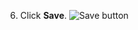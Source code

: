 6.  Click **Save**.
    ![Save button](/assets/images/enterprise/business-accounts/pages-policies-save-button.png)
